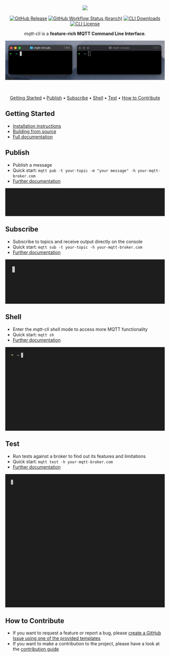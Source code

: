 <div align="center">

<a href="https://hivemq.github.io/mqtt-cli/">
<img src="./img/mqtt-logo.svg" width="500"/>
</a>

[![GitHub Release](https://img.shields.io/github/v/release/hivemq/mqtt-cli?style=for-the-badge)](https://github.com/hivemq/mqtt-cli/releases)
[![GitHub Workflow Status (branch)](https://img.shields.io/github/actions/workflow/status/hivemq/mqtt-cli/.github/workflows/check.yml?branch=master&style=for-the-badge)](https://github.com/hivemq/mqtt-cli/actions/workflows/check.yml?query=branch%3Amaster)
[![CLI Downloads](https://img.shields.io/github/downloads/hivemq/mqtt-cli/total?style=for-the-badge)](https://github.com/hivemq/mqtt-cli/releases)
[![CLI License](https://img.shields.io/github/license/hivemq/mqtt-cli?style=for-the-badge)](https://github.com/hivemq/mqtt-cli/blob/develop/LICENSE)

<i>mqtt-cli</i> is a <b>feature-rich MQTT Command Line Interface</b>.

<img align="center" src="./img/pubsub.gif"/>

<br></br>
[Getting Started](#getting-started) •
[Publish](#publish) •
[Subscribe](#subscribe) •
[Shell](#shell) •
[Test](#test) •
[How to Contribute](#how-to-contribute)


</div>

## Getting Started

- [Installation instructions](https://hivemq.github.io/mqtt-cli/docs/installation/) 
- [Building from source](https://hivemq.github.io/mqtt-cli/docs/installation/#building-from-source) 
- [Full documentation](https://hivemq.github.io/mqtt-cli)

## Publish

- Publish a message
- Quick start: `mqtt pub -t your-topic -m "your message" -h your-mqtt-broker.com`
- [Further documentation](https://hivemq.github.io/mqtt-cli/docs/publish/) 

<img align="center" src="./img/publish.gif"/>

## Subscribe

- Subscribe to topics and receive output directly on the console
- Quick start: `mqtt sub -t your-topic -h your-mqtt-broker.com`
- [Further documentation](https://hivemq.github.io/mqtt-cli/docs/subscribe/)

<img align="center" src="./img/subscribe.gif"/>

## Shell

- Enter the <i>mqtt-cli shell</i> mode to access more MQTT functionality
- Quick start: `mqtt sh`
- [Further documentation](https://hivemq.github.io/mqtt-cli/docs/shell/)


<img align="center" src="./img/shell.gif"/>

## Test

- Run tests against a broker to find out its features and limitations
- Quick start: `mqtt test -h your-mqtt-broker.com`
- [Further documentation](https://hivemq.github.io/mqtt-cli/docs/test/)


<img align="center" src="./img/test.gif"/>


## How to Contribute
- If you want to request a feature or report a bug, please [create a GitHub Issue using one of the provided templates](https://github.com/hivemq/mqtt-cli/issues/new/choose)
- If you want to make a contribution to the project, please have a look at the [contribution guide](CONTRIBUTING.md)
